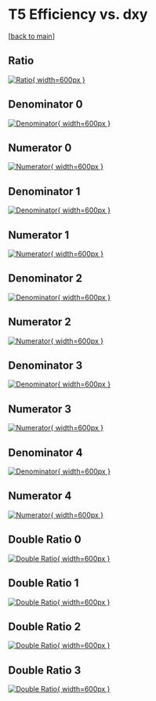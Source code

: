 # T5 Efficiency vs. dxy

[[back to main](./)]



## Ratio

[![Ratio](../mtv/var/T5_xtr_211_0_eff_dxy.png){ width=600px }](../mtv/var/T5_xtr_211_0_eff_dxy.pdf)

## Denominator 0

[![Denominator](../mtv/den/T5_xtr_211_0_eff_dxy_den0.png){ width=600px }](../mtv/den/T5_xtr_211_0_eff_dxy_den0.pdf)

## Numerator 0

[![Numerator](../mtv/num/T5_xtr_211_0_eff_dxy_num0.png){ width=600px }](../mtv/num/T5_xtr_211_0_eff_dxy_num0.pdf)

## Denominator 1

[![Denominator](../mtv/den/T5_xtr_211_0_eff_dxy_den1.png){ width=600px }](../mtv/den/T5_xtr_211_0_eff_dxy_den1.pdf)

## Numerator 1

[![Numerator](../mtv/num/T5_xtr_211_0_eff_dxy_num1.png){ width=600px }](../mtv/num/T5_xtr_211_0_eff_dxy_num1.pdf)

## Denominator 2

[![Denominator](../mtv/den/T5_xtr_211_0_eff_dxy_den2.png){ width=600px }](../mtv/den/T5_xtr_211_0_eff_dxy_den2.pdf)

## Numerator 2

[![Numerator](../mtv/num/T5_xtr_211_0_eff_dxy_num2.png){ width=600px }](../mtv/num/T5_xtr_211_0_eff_dxy_num2.pdf)

## Denominator 3

[![Denominator](../mtv/den/T5_xtr_211_0_eff_dxy_den3.png){ width=600px }](../mtv/den/T5_xtr_211_0_eff_dxy_den3.pdf)

## Numerator 3

[![Numerator](../mtv/num/T5_xtr_211_0_eff_dxy_num3.png){ width=600px }](../mtv/num/T5_xtr_211_0_eff_dxy_num3.pdf)

## Denominator 4

[![Denominator](../mtv/den/T5_xtr_211_0_eff_dxy_den4.png){ width=600px }](../mtv/den/T5_xtr_211_0_eff_dxy_den4.pdf)

## Numerator 4

[![Numerator](../mtv/num/T5_xtr_211_0_eff_dxy_num4.png){ width=600px }](../mtv/num/T5_xtr_211_0_eff_dxy_num4.pdf)

## Double Ratio 0

[![Double Ratio](../mtv/ratio/T5_xtr_211_0_eff_dxy_ratio0.png){ width=600px }](../mtv/ratio/T5_xtr_211_0_eff_dxy_ratio0.pdf)

## Double Ratio 1

[![Double Ratio](../mtv/ratio/T5_xtr_211_0_eff_dxy_ratio1.png){ width=600px }](../mtv/ratio/T5_xtr_211_0_eff_dxy_ratio1.pdf)

## Double Ratio 2

[![Double Ratio](../mtv/ratio/T5_xtr_211_0_eff_dxy_ratio2.png){ width=600px }](../mtv/ratio/T5_xtr_211_0_eff_dxy_ratio2.pdf)

## Double Ratio 3

[![Double Ratio](../mtv/ratio/T5_xtr_211_0_eff_dxy_ratio3.png){ width=600px }](../mtv/ratio/T5_xtr_211_0_eff_dxy_ratio3.pdf)

